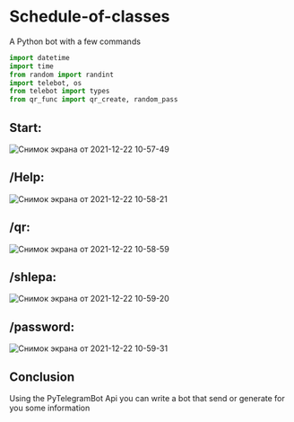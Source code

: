 # Schedule-of-classes
A Python bot with a few commands
```python
import datetime
import time
from random import randint
import telebot, os
from telebot import types
from qr_func import qr_create, random_pass
```
## Start:
![Снимок экрана от 2021-12-22 10-57-49](https://user-images.githubusercontent.com/92020672/147057019-f41c11ab-11f2-495b-b2d1-98267cfdf469.png)
## /Help:
![Снимок экрана от 2021-12-22 10-58-21](https://user-images.githubusercontent.com/92020672/147057047-80271c5c-cb71-4f35-a7e3-3ccafcdd7b9d.png)
## /qr:
![Снимок экрана от 2021-12-22 10-58-59](https://user-images.githubusercontent.com/92020672/147057096-c6237923-5a3b-4ecb-b5d2-9d6c71fb4fac.png)
## /shlepa:
![Снимок экрана от 2021-12-22 10-59-20](https://user-images.githubusercontent.com/92020672/147057126-9ecc6536-e71c-431b-9eb4-458624c25a0a.png)
## /password:
![Снимок экрана от 2021-12-22 10-59-31](https://user-images.githubusercontent.com/92020672/147057171-4c7c1568-db3d-4631-9803-6dcd977ca047.png)


## Conclusion 

Using the PyTelegramBot Api you can write a bot that send or generate for you some information
